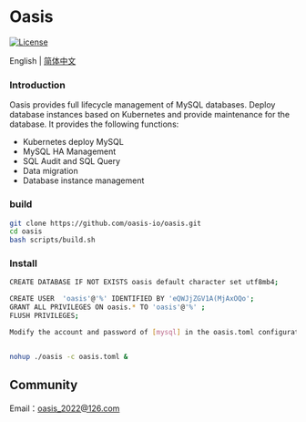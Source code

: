 # Oasis

[![License](https://img.shields.io/badge/License-Apache%202.0-blue.svg)](https://github.com/carina-io/carina/blob/main/LICENSE)

English | [简体中文](README.md)

### Introduction

  Oasis provides full lifecycle management of MySQL databases. Deploy database instances based on Kubernetes and provide maintenance for the database. It provides the following functions:

* Kubernetes deploy MySQL
* MySQL HA Management
* SQL Audit and SQL Query
* Data migration
* Database instance management

### build

```bash
git clone https://github.com/oasis-io/oasis.git
cd oasis
bash scripts/build.sh
```

### Install

```bash
CREATE DATABASE IF NOT EXISTS oasis default character set utf8mb4;

CREATE USER  'oasis'@'%' IDENTIFIED BY 'eQWJjZGV1A(MjAxOQo';
GRANT ALL PRIVILEGES ON oasis.* TO 'oasis'@'%' ; 
FLUSH PRIVILEGES;

Modify the account and password of [mysql] in the oasis.toml configuration file


nohup ./oasis -c oasis.toml &
```

## Community

Email：oasis_2022@126.com